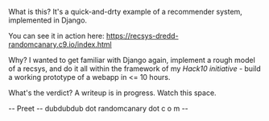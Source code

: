 What is this? It's a quick-and-drty example of a recommender system, implemented in Django. 

You can see it in action here: https://recsys-dredd-randomcanary.c9.io/index.html

Why? I wanted to get familiar with Django again, implement a rough model of a recsys, 
and do it all within the framework of my *Hack10 initiative* - build a working prototype of a webapp
in <= 10 hours. 

What's the verdict? A writeup is in progress. Watch this space. 

-- Preet
-- dubdubdub dot randomcanary dot c o m --


